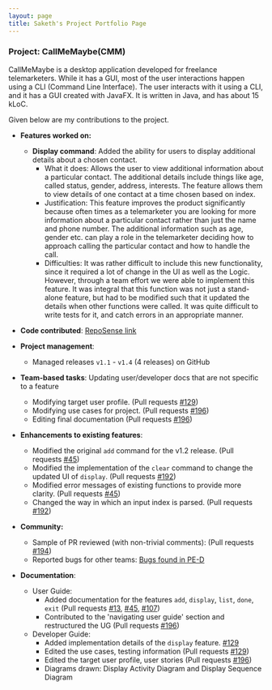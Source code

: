 ```yaml
---
layout: page
title: Saketh's Project Portfolio Page
---
```


### Project: CallMeMaybe(CMM)

CallMeMaybe is a desktop application developed for freelance telemarketers.
While it has a GUI, most of the user interactions happen using a CLI (Command Line Interface).
The user interacts with it using a CLI, and it has a GUI created with JavaFX. It is written in Java, and has about 15 kLoC.

Given below are my contributions to the project.

* **Features worked on:**
  * **Display command**: Added the ability for users to display additional details about a chosen contact.
      * What it does: Allows the user to view additional information about a particular contact. The additional details include things like
        age, called status, gender, address, interests. The feature allows them to view details of one contact at a time chosen based on index. 
      * Justification: This feature improves the product significantly because often times as a telemarketer you are looking for more information 
        about a particular contact rather than just the name and phone number. The additional information such as age, gender etc. can play a role
        in the telemarketer deciding how to approach calling the particular contact and how to handle the call. 
      * Difficulties: It was rather difficult to include this new functionality, since it required a lot of change in the UI as well as the Logic.
        However, through a team effort we were able to implement this feature. It was integral that this function was not just a stand-alone feature,
        but had to be modified such that it updated the details when other functions were called. It was quite difficult to write tests for it, and 
        catch errors in an appropriate manner. 

* **Code contributed**: [RepoSense link](https://nus-cs2103-ay2122s1.github.io/tp-dashboard/?search=&sort=totalCommits&sortWithin=totalCommits%20dsc&timeframe=commit&mergegroup=&groupSelect=groupByRepos&breakdown=true&checkedFileTypes=docs~functional-code~test-code~other&since=2021-09-17&tabOpen=true&tabType=authorship&tabAuthor=loose-bus-change&tabRepo=AY2122S1-CS2103T-T13-4%2Ftp%5Bmaster%5D&authorshipIsMergeGroup=false&authorshipFileTypes=docs~functional-code~test-code~other&authorshipIsBinaryFileTypeChecked=false)

* **Project management**:
    * Managed releases `v1.1` - `v1.4` (4 releases) on GitHub


<div style="page-break-after: always;"></div>


* **Team-based tasks**: Updating user/developer docs that are not specific to a feature
    * Modifying target user profile. (Pull requests [#129](https://github.com/AY2122S1-CS2103T-T13-4/tp/pull/129))
    * Modifying use cases for project. (Pull requests [#196](https://github.com/AY2122S1-CS2103T-T13-4/tp/pull/196))
    * Editing final documentation (Pull requests [#196](https://github.com/AY2122S1-CS2103T-T13-4/tp/pull/196))

* **Enhancements to existing features**:
    * Modified the original `add` command for the v1.2 release. (Pull requests [#45](https://github.com/AY2122S1-CS2103T-T13-4/tp/pull/45))
    * Modified the implementation of the `clear` command to change the updated UI of `display`. (Pull requests [#192](https://github.com/AY2122S1-CS2103T-T13-4/tp/pull/182))
    * Modified error messages of existing functions to provide more clarity. (Pull requests [#45](https://github.com/AY2122S1-CS2103T-T13-4/tp/pull/192))
    * Changed the way in which an input index is parsed. (Pull requests [#192](https://github.com/AY2122S1-CS2103T-T13-4/tp/pull/192))

* **Community:** 
    * Sample of PR reviewed (with non-trivial comments): (Pull requests [#194](https://github.com/AY2122S1-CS2103T-T13-4/tp/pull/194))
    * Reported bugs for other teams: [Bugs found in PE-D](https://github.com/loose-bus-change/ped/issues)

* **Documentation**:
    * User Guide:
        * Added documentation for the features `add`, `display`, `list`, `done`, `exit`
          (Pull requests [#13](https://github.com/AY2122S1-CS2103T-T13-4/tp/pull/13), [#45](https://github.com/AY2122S1-CS2103T-T13-4/tp/pull/45),
          [#107](https://github.com/AY2122S1-CS2103T-T13-4/tp/pull/107))
        * Contributed to the 'navigating user guide' section and restructured the UG (Pull requests [#196](https://github.com/AY2122S1-CS2103T-T13-4/tp/pull/196))
    * Developer Guide:
        * Added implementation details of the `display` feature. [#129](https://github.com/AY2122S1-CS2103T-T13-4/tp/pull/129)
        * Edited the use cases, testing information (Pull requests [#129](https://github.com/AY2122S1-CS2103T-T13-4/tp/pull/129))
        * Edited the target user profile, user stories (Pull requests [#196](https://github.com/AY2122S1-CS2103T-T13-4/tp/pull/196))
        * Diagrams drawn: Display Activity Diagram  and Display Sequence Diagram
